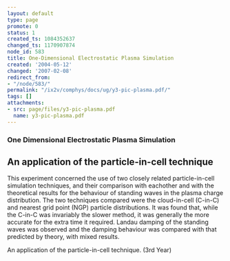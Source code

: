 ```yaml
---
layout: default
type: page
promote: 0
status: 1
created_ts: 1084352637
changed_ts: 1170907874
node_id: 583
title: One-Dimensional Electrostatic Plasma Simulation
created: '2004-05-12'
changed: '2007-02-08'
redirect_from:
- "/node/583/"
permalink: "/ix2v/comphys/docs/ug/y3-pic-plasma.pdf/"
tags: []
attachments:
- src: page/files/y3-pic-plasma.pdf
  name: y3-pic-plasma.pdf
---
```

### One Dimensional Electrostatic Plasma Simulation
## An application of the particle-in-cell technique
This experiment concerned the use of two closely
related particle-in-cell simulation techniques, and their
comparison with eachother and with the theoretical
results for the behaviour of standing waves in the
plasma charge distribution. The two techniques
compared were the cloud-in-cell (C-in-C) and nearest
grid point (NGP) particle distributions. It was found
that, while the C-in-C was invariably the slower
method, it was generally the more accurate for the
extra time it required. Landau damping of the
standing waves was observed and the damping
behaviour was compared with that predicted by
theory, with mixed results.

An application of the particle-in-cell technique. (3rd Year)
